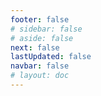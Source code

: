 ```yaml
---
footer: false
# sidebar: false
# aside: false
next: false
lastUpdated: false
navbar: false
# layout: doc
---
```


<script setup>
  const chatPrompts = [
    { id: "49", text: "صفحات محبوب این سایت، جدول", category: "general" },
    { id: "49", text: "این سایت، 10 سوال متداول برتر", category: "general" },
    { id: "49", text: "لینک‌های سایت منطقه آزاد، جدول", category: "general" },
    { id: "49", text: "جدول لینک‌های سایت‌های منطقه آزاد با قیمت", category: "general" },
    
    { id: "1", text: "ثبت شرکت در امارات متحده عربی", category: "business" },
    { id: "7", text: "الزامات مجوز تجاری امارات", category: "business" },
    { id: "7", text: "مقایسه انواع شرکت‌های امارات، جدول و تحلیل", category: "business" },
    { id: "7", text: "مقایسه تخصصی هزینه انتقال شرکت از بریتانیا به مناطق آزاد مختلف برای کسب و کار مالی با دو موسس. 8 ویزا، 3 عضو خانواده + یک سگ. اجاره در مرکز تجاری. بریتانیایی، غیر مقیم امارات", category: "business" },
    { id: "48", text: "10 بیمارستان برتر امارات، مزایا و معایب", category: "healthcare" },

    { id: "15", text: "وکالت‌نامه در امارات", category: "legal" },

    { id: "2", text: "راه‌اندازی شرکت Mainland", category: "business" },
    { id: "3", text: "ثبت شرکت در Free Zone", category: "business" },
    { id: "4", text: "تأسیس شرکت Offshore", category: "business" },
    { id: "5", text: "ویزای فریلنسری امارات", category: "business" },
    { id: "6", text: "مجوز تجاری دبی", category: "business" },
    { id: "23", text: "راه‌اندازی کسب و کار در امارات", category: "business" },
    { id: "24", text: "مناطق آزاد دبی", category: "business" },
    { id: "25", text: "ثبت شرکت در امارات", category: "business" },
    { id: "26", text: "ویزای فریلنسری امارات", category: "business" },
    
    { id: "8", text: "درخواست Golden Visa امارات", category: "visa" },
    { id: "9", text: "ویزای کار امارات", category: "visa" },
    { id: "10", text: "اسپانسرشیپ ویزای خانوادگی در امارات", category: "visa" },
    { id: "11", text: "الزامات آزمایش پزشکی ویزا", category: "visa" },
    { id: "12", text: "فرآیند ویزای اقامت امارات", category: "visa" },
    { id: "27", text: "الزامات ویزای امارات", category: "visa" },
    
    { id: "13", text: "درخواست Emirates ID", category: "legal" },
    { id: "14", text: "تصدیق مدارک امارات", category: "legal" },
    { id: "16", text: "بررسی قرارداد تجاری امارات", category: "legal" },
    { id: "40", text: "تمدید Emirates ID", category: "legal" },
    
    { id: "17", text: "حساب بانکی شرکتی امارات", category: "finance" },
    { id: "18", text: "ثبت مالیاتی امارات (VAT)", category: "finance" },
    { id: "19", text: "خدمات حسابداری در امارات", category: "finance" },
    { id: "20", text: "مقررات اقتصادی امارات", category: "finance" },
    { id: "41", text: "خدمات بانکی امارات", category: "finance" },
    
    { id: "21", text: "سرمایه‌گذاری املاک در امارات", category: "property" },
    { id: "22", text: "اجاره دفتر کار در دبی", category: "property" },

    { id: "47", text: "بیمه درمانی امارات", category: "healthcare" },
    { id: "49", text: "چکاپ پزشکی امارات", category: "healthcare" },
    
    { id: "28", text: "جاذبه‌های گردشگری دبی", category: "travel" },
    { id: "29", text: "شهر اکسپو دبی", category: "attractions" },
    { id: "30", text: "بلیط Dubai Frame", category: "attractions" },
    { id: "31", text: "بلیط برج خلیفه", category: "attractions" },
    { id: "32", text: "موزه آینده", category: "attractions" },
    { id: "33", text: "لوور ابوظبی", category: "attractions" },
    { id: "34", text: "دنیای فراری ابوظبی", category: "attractions" },
    { id: "35", text: "خرید در دبی مال", category: "shopping" },
]
</script>

<AIChat :prompts="chatPrompts" />

